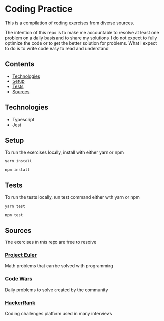 # Coding Practice

This is a compilation of coding exercises from diverse sources.

The intention of this repo is to make me accountable to resolve at least one problem on a daily basis and to share my
solutions. I do not expect to fully optimize the code or to get the better solution for problems. What I expect
to do is to write code easy to read and understand.

## Contents

* [Technologies](#Technologies)
* [Setup](#Setup)
* [Tests](#Tests)
* [Sources](#Sources)

## Technologies

- Typescript
- Jest

## Setup

To run the exercises locally, install with either yarn or npm

```
yarn install
```

```
npm install
```

## Tests

To run the tests locally, run test command either with yarn or npm

```
yarn test
```

```
npm test
```

## Sources

The exercises in this repo are free to resolve

### [Project Euler](https://projecteuler.net/)

Math problems that can be solved with programming

### [Code Wars](https://www.codewars.com/)

Daily problems to solve created by the community

### [HackerRank](https://www.hackerrank.com/)

Coding challenges platform used in many interviews